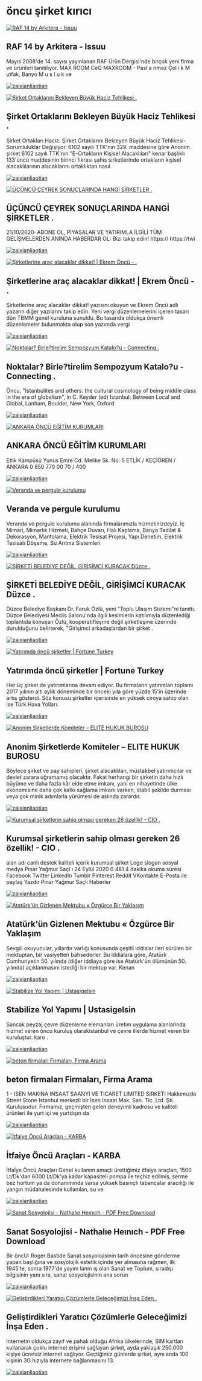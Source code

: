 # öncu şirket kırıcı
<a href="https://mnn.zoosnet.net/LR/Chatpre.aspx?id=MNN94995150&p=https://topgrinding.com/" target="_blank">![RAF 14 by Arkitera - Issuu](https://github.com/technlg/images/blob/main/58.jpg)</a>
## RAF 14 by Arkitera - Issuu
Mayıs 2008'de 14. sayısı yayınlanan RAF Ürün Dergisi'nde birçok yeni firma ve ürünleri tanıtılıyor. MAX ROOM CeQ MAXROOM - Pasl a nmaz Çel i k M utfak, Banyo M u s l u k ve 
<a href="https://mnn.zoosnet.net/LR/Chatpre.aspx?id=MNN94995150&p=https://topgrinding.com/" target="_blank"><img src="https://github.com/technlg/images/raw/main/chat11.jpg" alt="zaixianliaotian"/></a><a href="//whatsapp.shibangsoft.com/WhatsApp.php" ><img src="https://github.com/technlg/images/raw/main/chat11.png" alt=""></a>
<a href="https://mnn.zoosnet.net/LR/Chatpre.aspx?id=MNN94995150&p=https://topgrinding.com/" target="_blank">![Şirket Ortaklarını Bekleyen Büyük Haciz Tehlikesi .](https://github.com/technlg/images/blob/main/51.jpg)</a>
## Şirket Ortaklarını Bekleyen Büyük Haciz Tehlikesi .
Şirket Ortakları Haciz. Şirket Ortaklarını Bekleyen Büyük Haciz Tehlikesi-Sorumluluklar Değişiyor. 6102 sayılı TTK'nın 329. maddesine göre Anonim şirket 6102 sayılı TTK'nın "E-Ortakların Kişisel Alacaklıları" kenar başlıklı 133'üncü maddesinin birinci fıkrası şahıs şirketlerinde ortakların kişisel alacaklılarının alacaklarını ortaklıktan nasıl 
<a href="https://mnn.zoosnet.net/LR/Chatpre.aspx?id=MNN94995150&p=https://topgrinding.com/" target="_blank"><img src="https://github.com/technlg/images/raw/main/chat11.jpg" alt="zaixianliaotian"/></a><a href="//whatsapp.shibangsoft.com/WhatsApp.php" ><img src="https://github.com/technlg/images/raw/main/chat11.png" alt=""></a>
<a href="https://mnn.zoosnet.net/LR/Chatpre.aspx?id=MNN94995150&p=https://topgrinding.com/" target="_blank">![ÜÇÜNCÜ ÇEYREK SONUÇLARINDA HANGİ ŞİRKETLER .](https://github.com/technlg/images/blob/main/12.jpg)</a>
## ÜÇÜNCÜ ÇEYREK SONUÇLARINDA HANGİ ŞİRKETLER .
21/10/2020· ABONE OL, PİYASALAR VE YATIRIMLA İLGİLİ TÜM GELİŞMELERDEN ANINDA HABERDAR OL: Bizi takip edin! https:// https://twi
<a href="https://mnn.zoosnet.net/LR/Chatpre.aspx?id=MNN94995150&p=https://topgrinding.com/" target="_blank"><img src="https://github.com/technlg/images/raw/main/chat11.jpg" alt="zaixianliaotian"/></a><a href="//whatsapp.shibangsoft.com/WhatsApp.php" ><img src="https://github.com/technlg/images/raw/main/chat11.png" alt=""></a>
<a href="https://mnn.zoosnet.net/LR/Chatpre.aspx?id=MNN94995150&p=https://topgrinding.com/" target="_blank">![Şirketlerine araç alacaklar dikkat! | Ekrem Öncü - .](https://github.com/technlg/images/blob/main/20.jpg)</a>
## Şirketlerine araç alacaklar dikkat! | Ekrem Öncü - .
Şirketlerine araç alacaklar dikkat! yazısını okuyun ve Ekrem Öncü adlı yazarın diğer yazılarını takip edin. Yeni vergi düzenlemelerini içeren tasarı dün TBMM genel kuruluna sunuldu. Bu tasarıda oldukça önemli düzenlemeler bulunmakta olup son yazımda vergi 
<a href="https://mnn.zoosnet.net/LR/Chatpre.aspx?id=MNN94995150&p=https://topgrinding.com/" target="_blank"><img src="https://github.com/technlg/images/raw/main/chat11.jpg" alt="zaixianliaotian"/></a><a href="//whatsapp.shibangsoft.com/WhatsApp.php" ><img src="https://github.com/technlg/images/raw/main/chat11.png" alt=""></a>
<a href="https://mnn.zoosnet.net/LR/Chatpre.aspx?id=MNN94995150&p=https://topgrinding.com/" target="_blank">![Noktalar? Birle?tirelim Sempozyum Katalo?u - Connecting .](https://github.com/technlg/images/blob/main/65.jpg)</a>
## Noktalar? Birle?tirelim Sempozyum Katalo?u - Connecting .
Öncu, "Istanbulites and others: the cultural cosmology of being middle class in the era of globalism", in C. Keyder (ed) Istanbul: Between Local and Global, Lanham, Boulder, New York, Oxford 
<a href="https://mnn.zoosnet.net/LR/Chatpre.aspx?id=MNN94995150&p=https://topgrinding.com/" target="_blank"><img src="https://github.com/technlg/images/raw/main/chat11.jpg" alt="zaixianliaotian"/></a><a href="//whatsapp.shibangsoft.com/WhatsApp.php" ><img src="https://github.com/technlg/images/raw/main/chat11.png" alt=""></a>
<a href="https://mnn.zoosnet.net/LR/Chatpre.aspx?id=MNN94995150&p=https://topgrinding.com/" target="_blank">![ANKARA ÖNCÜ EĞİTİM KURUMLARI](https://github.com/technlg/images/blob/main/33.jpg)</a>
## ANKARA ÖNCÜ EĞİTİM KURUMLARI
Etlik Kampüsü Yunus Emre Cd. Melike Sk. No: 5 ETLİK / KEÇİÖREN / ANKARA 0 850 770 00 70 / 400
<a href="https://mnn.zoosnet.net/LR/Chatpre.aspx?id=MNN94995150&p=https://topgrinding.com/" target="_blank"><img src="https://github.com/technlg/images/raw/main/chat11.jpg" alt="zaixianliaotian"/></a><a href="//whatsapp.shibangsoft.com/WhatsApp.php" ><img src="https://github.com/technlg/images/raw/main/chat11.png" alt=""></a>
<a href="https://mnn.zoosnet.net/LR/Chatpre.aspx?id=MNN94995150&p=https://topgrinding.com/" target="_blank">![Veranda ve pergule kurulumu](https://github.com/technlg/images/blob/main/10.jpg)</a>
## Veranda ve pergule kurulumu
Veranda ve pergule kurulumu alanında firmalarımızla hizmetinizdeyiz. İç Mimari, Mimarlık Hizmeti, Bahçe Duvarı, Halı Kaplama, Banyo Tadilat & Dekorasyon, Mantolama, Elektrik Tesisat Projesi, Yapı Denetim, Elektrik Tesisatı Döşeme, Su Arıtma Sistemleri 
<a href="https://mnn.zoosnet.net/LR/Chatpre.aspx?id=MNN94995150&p=https://topgrinding.com/" target="_blank"><img src="https://github.com/technlg/images/raw/main/chat11.jpg" alt="zaixianliaotian"/></a><a href="//whatsapp.shibangsoft.com/WhatsApp.php" ><img src="https://github.com/technlg/images/raw/main/chat11.png" alt=""></a>
<a href="https://mnn.zoosnet.net/LR/Chatpre.aspx?id=MNN94995150&p=https://topgrinding.com/" target="_blank">![ŞİRKETİ BELEDİYE DEĞİL, GİRİŞİMCİ KURACAK Düzce .](https://github.com/technlg/images/blob/main/12.jpg)</a>
## ŞİRKETİ BELEDİYE DEĞİL, GİRİŞİMCİ KURACAK Düzce .
Düzce Belediye Başkanı Dr. Faruk Özlü, yeni "Toplu Ulaşım Sistemi"ni tanıttı. Düzce Belediyesi Meclis Salonu'nda ilgili kesimlerin katılımıyla düzenlediği toplantıda konuşan Özlü, kooperatifleşme değil şirketleşme üzerinde durulduğunu belirterek, "Girişimci arkadaşlardan bir şirket .
<a href="https://mnn.zoosnet.net/LR/Chatpre.aspx?id=MNN94995150&p=https://topgrinding.com/" target="_blank"><img src="https://github.com/technlg/images/raw/main/chat11.jpg" alt="zaixianliaotian"/></a><a href="//whatsapp.shibangsoft.com/WhatsApp.php" ><img src="https://github.com/technlg/images/raw/main/chat11.png" alt=""></a>
<a href="https://mnn.zoosnet.net/LR/Chatpre.aspx?id=MNN94995150&p=https://topgrinding.com/" target="_blank">![Yatırımda öncü şirketler | Fortune Turkey](https://github.com/technlg/images/blob/main/32.jpg)</a>
## Yatırımda öncü şirketler | Fortune Turkey
Her üç şirket de yatırımlarına devam ediyor. Bu firmaların yatırımları toplamı 2017 yılının altı aylık döneminde bir önceki yıla göre yüzde 15'in üzerinde artış gösterdi. Söz konusu şirketler içerisinde en yüksek ciroya sahip olan ise Türk Hava Yolları.
<a href="https://mnn.zoosnet.net/LR/Chatpre.aspx?id=MNN94995150&p=https://topgrinding.com/" target="_blank"><img src="https://github.com/technlg/images/raw/main/chat11.jpg" alt="zaixianliaotian"/></a><a href="//whatsapp.shibangsoft.com/WhatsApp.php" ><img src="https://github.com/technlg/images/raw/main/chat11.png" alt=""></a>
<a href="https://mnn.zoosnet.net/LR/Chatpre.aspx?id=MNN94995150&p=https://topgrinding.com/" target="_blank">![Anonim Şirketlerde Komiteler – ELITE HUKUK BUROSU](https://github.com/technlg/images/blob/main/47.jpg)</a>
## Anonim Şirketlerde Komiteler – ELITE HUKUK BUROSU
Böylece şirket ve pay sahipleri, şirket alacaklıları, müstakbel yatırımcılar ve devlet zarara uğramamış olacaktır. Fakat herhangi bir şirketin daha hızlı büyüme ve daha fazla kâr elde etme imkanı, yani en nihayetinde ülke ekonomisine daha çok katkı sağlama imkanı varken, stabil şekilde durması veya çok minik adımlarla yürümesi de aslında zarardır.
<a href="https://mnn.zoosnet.net/LR/Chatpre.aspx?id=MNN94995150&p=https://topgrinding.com/" target="_blank"><img src="https://github.com/technlg/images/raw/main/chat11.jpg" alt="zaixianliaotian"/></a><a href="//whatsapp.shibangsoft.com/WhatsApp.php" ><img src="https://github.com/technlg/images/raw/main/chat11.png" alt=""></a>
<a href="https://mnn.zoosnet.net/LR/Chatpre.aspx?id=MNN94995150&p=https://topgrinding.com/" target="_blank">![Kurumsal şirketlerin sahip olması gereken 26 özellik! - CIO .](https://github.com/technlg/images/blob/main/57.jpg)</a>
## Kurumsal şirketlerin sahip olması gereken 26 özellik! - CIO .
alan adı canlı destek kaliteli içerik kurumsal şirket Logo slogan sosyal medya Pınar Yağmur Saçl ı 24 Eylül 2020 0 481 4 dakika okuma süresi Facebook Twitter LinkedIn Tumblr Pinterest Reddit VKontakte E-Posta ile paylaş Yazdır Pınar Yağmur Saçlı Haberler 
<a href="https://mnn.zoosnet.net/LR/Chatpre.aspx?id=MNN94995150&p=https://topgrinding.com/" target="_blank"><img src="https://github.com/technlg/images/raw/main/chat11.jpg" alt="zaixianliaotian"/></a><a href="//whatsapp.shibangsoft.com/WhatsApp.php" ><img src="https://github.com/technlg/images/raw/main/chat11.png" alt=""></a>
<a href="https://mnn.zoosnet.net/LR/Chatpre.aspx?id=MNN94995150&p=https://topgrinding.com/" target="_blank">![Atatürk'ün Gizlenen Mektubu « Özgürce Bir Yaklaşım](https://github.com/technlg/images/blob/main/42.jpg)</a>
## Atatürk'ün Gizlenen Mektubu « Özgürce Bir Yaklaşım
Sevgili okuyucular, yıllardır varlığı konusunda çeşitli iddialar ileri sürülen bir mektuptan, bir vasiyetten bahsederler. Bu iddialara göre, Atatürk Cumhuriyetin 50. yılında (diğer iddiaya göre ise Atatürk'ün ölümünün 50. yılında) açıklanmasını istediği bir mektup var. Kenan 
<a href="https://mnn.zoosnet.net/LR/Chatpre.aspx?id=MNN94995150&p=https://topgrinding.com/" target="_blank"><img src="https://github.com/technlg/images/raw/main/chat11.jpg" alt="zaixianliaotian"/></a><a href="//whatsapp.shibangsoft.com/WhatsApp.php" ><img src="https://github.com/technlg/images/raw/main/chat11.png" alt=""></a>
<a href="https://mnn.zoosnet.net/LR/Chatpre.aspx?id=MNN94995150&p=https://topgrinding.com/" target="_blank">![Stabilize Yol Yapımı | Ustasigelsin](https://github.com/technlg/images/blob/main/55.jpg)</a>
## Stabilize Yol Yapımı | Ustasigelsin
Sancak peyzaj çevre düzenleme elemanları üretim uygulama alanlarinda hizmet veren öncu kuruluş olarakistanbul ve çevre illerde hizmet veren bir kuruluştur. karo .
<a href="https://mnn.zoosnet.net/LR/Chatpre.aspx?id=MNN94995150&p=https://topgrinding.com/" target="_blank"><img src="https://github.com/technlg/images/raw/main/chat11.jpg" alt="zaixianliaotian"/></a><a href="//whatsapp.shibangsoft.com/WhatsApp.php" ><img src="https://github.com/technlg/images/raw/main/chat11.png" alt=""></a>
<a href="https://mnn.zoosnet.net/LR/Chatpre.aspx?id=MNN94995150&p=https://topgrinding.com/" target="_blank">![beton firmaları Firmaları, Firma Arama](https://github.com/technlg/images/blob/main/51.jpg)</a>
## beton firmaları Firmaları, Firma Arama
1 - ISEN MAKINA INSAAT SAANYI VE TICARET LIMITED SIRKETI Hakkımızda Street Stone Istanbul merkezli bir İsen Insaat Mak. San. Tic. Ltd. Şti. Kurulusudur. Fırmamız, geçmişten gelen deneyimli kadrosu ve kaliteli ürünleri ile yurt içi ve yurtdışın da 
<a href="https://mnn.zoosnet.net/LR/Chatpre.aspx?id=MNN94995150&p=https://topgrinding.com/" target="_blank"><img src="https://github.com/technlg/images/raw/main/chat11.jpg" alt="zaixianliaotian"/></a><a href="//whatsapp.shibangsoft.com/WhatsApp.php" ><img src="https://github.com/technlg/images/raw/main/chat11.png" alt=""></a>
<a href="https://mnn.zoosnet.net/LR/Chatpre.aspx?id=MNN94995150&p=https://topgrinding.com/" target="_blank">![İtfaiye Öncü Araçları - KARBA](https://github.com/technlg/images/blob/main/24.jpg)</a>
## İtfaiye Öncü Araçları - KARBA
İtfaİye Öncü Araçları Genel kullanım amaçlı ürettiğimiz itfaiye araçları, 1500 Lt/Dk'dan 6000 Lt/Dk'ya kadar kapasiteli pompa ile teçhiz edilmiş, serme bez hortum ya da donanımında varsa yüksek basınçlı tabancalar aracılığı ile yangın müdahalesinde kullanılan, su ve 
<a href="https://mnn.zoosnet.net/LR/Chatpre.aspx?id=MNN94995150&p=https://topgrinding.com/" target="_blank"><img src="https://github.com/technlg/images/raw/main/chat11.jpg" alt="zaixianliaotian"/></a><a href="//whatsapp.shibangsoft.com/WhatsApp.php" ><img src="https://github.com/technlg/images/raw/main/chat11.png" alt=""></a>
<a href="https://mnn.zoosnet.net/LR/Chatpre.aspx?id=MNN94995150&p=https://topgrinding.com/" target="_blank">![Sanat Sosyolojisi - Nathalıe Heınıch - PDF Free Download](https://github.com/technlg/images/blob/main/31.jpg)</a>
## Sanat Sosyolojisi - Nathalıe Heınıch - PDF Free Download
Bir öncU: Roger Bastide Sanat sosyolojisinin tarih öncesine gönderme yapan başlığına ve sosyolojik estetik içinde yer almasına rağmen, ilk 1945'te, sonra 1977'de yayım lanm ış olan Sanat ve Toplum, sıradışı bilgisinin yanı sıra, sanat sosyolojisinin ana sorun
<a href="https://mnn.zoosnet.net/LR/Chatpre.aspx?id=MNN94995150&p=https://topgrinding.com/" target="_blank"><img src="https://github.com/technlg/images/raw/main/chat11.jpg" alt="zaixianliaotian"/></a><a href="//whatsapp.shibangsoft.com/WhatsApp.php" ><img src="https://github.com/technlg/images/raw/main/chat11.png" alt=""></a>
<a href="https://mnn.zoosnet.net/LR/Chatpre.aspx?id=MNN94995150&p=https://topgrinding.com/" target="_blank">![Geliştirdikleri Yaratıcı Çözümlerle Geleceğimizi İnşa Eden .](https://github.com/technlg/images/blob/main/1.jpg)</a>
## Geliştirdikleri Yaratıcı Çözümlerle Geleceğimizi İnşa Eden .
Internetin oldukça zayıf ve pahalı olduğu Afrika ülkelerinde, SIM kartları kullanarak çoklu internet erişimi sağlayan şirket, ayda yaklaşık 250.000 kişiye ücretsiz internet sağlıyor. Geçtiğimiz günlerde şirket, aynı anda 100 kişinin 3G hızıyla internete bağlanmasını 13.
<a href="https://mnn.zoosnet.net/LR/Chatpre.aspx?id=MNN94995150&p=https://topgrinding.com/" target="_blank"><img src="https://github.com/technlg/images/raw/main/chat11.jpg" alt="zaixianliaotian"/></a><a href="//whatsapp.shibangsoft.com/WhatsApp.php" ><img src="https://github.com/technlg/images/raw/main/chat11.png" alt=""></a>
